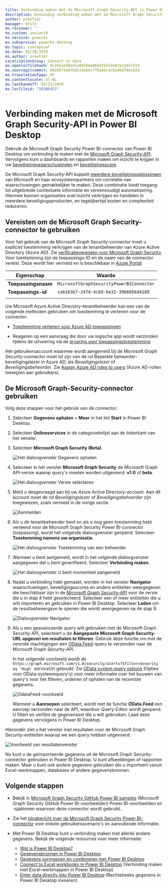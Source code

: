 ```yaml
---
title: Verbinding maken met de Microsoft Graph Security-API in Power BI Desktop
description: Eenvoudig verbinding maken met de Microsoft Graph Security-API in Power BI Desktop
author: preetikr
manager: kfile
ms.reviewer: ''
ms.custom: seojan19
ms.service: powerbi
ms.subservice: powerbi-desktop
ms.topic: conceptual
ms.date: 01/29/2019
ms.author: preetikr
LocalizationGroup: Connect to data
ms.openlocfilehash: 9c265a5d8ad1a08396e0bb4fb553a87a134472fd
ms.sourcegitcommit: 89e9875e87b8114abecff6ae6cdc0146df40c82a
ms.translationtype: HT
ms.contentlocale: nl-NL
ms.lasthandoff: 03/21/2019
ms.locfileid: "58306453"
---
```

# <a name="connect-to-the-microsoft-graph-security-api-in-power-bi-desktop"></a>Verbinding maken met de Microsoft Graph Security-API in Power BI Desktop

Gebruik de Microsoft Graph Security Power BI-connector van Power BI Desktop om verbinding te maken met de [Microsoft Graph Security-API](https://aka.ms/graphsecuritydocs). Vervolgens kunt u dashboards en rapporten maken om inzicht te krijgen in uw [beveiligingswaarschuwingen](https://docs.microsoft.com/graph/api/resources/alert?view=graph-rest-1.0) en [beveiligingsscore](https://docs.microsoft.com/graph/api/resources/securescores?view=graph-rest-beta).

De Microsoft Graph Security-API koppelt [meerdere beveiligingsoplossingen](https://aka.ms/graphsecurityalerts) van Microsoft en haar ecosysteempartners om correlatie van waarschuwingen gemakkelijker te maken. Deze combinatie biedt toegang tot uitgebreide contextuele informatie en vereenvoudigt automatisering. Hiermee kunnen organisaties snel inzicht verkrijgen en handelen in meerdere beveiligingsproducten, en tegelijkertijd kosten en complexiteit reduceren.

## <a name="prerequisites-to-use-the-microsoft-graph-security-connector"></a>Vereisten om de Microsoft Graph Security-connector te gebruiken

Voor het gebruik van de Microsoft Graph Security-connector moet u *expliciet* toestemming verkrijgen van de tenantbeheerder van Azure Active Directory (Azure AD). Zie [verificatievereisten voor Microsoft Graph Security](https://aka.ms/graphsecurityauth).
Voor toestemming zijn de toepassings-ID en de naam van de connector vereist. Deze wordt hier vermeld en is beschikbaar in [Azure Portal](https://portal.azure.com):

| Eigenschap | Waarde |
|----------|-------|
| **Toepassingsnaam** | `MicrosoftGraphSecurityPowerBIConnector` |
| **Toepassings-id** | `cab163b7-247d-4cb9-be32-39b6056d4189` |
|||

Uw Microsoft Azure Active Directory-tenantbeheerder kan een van de volgende methoden gebruiken om toestemming te verlenen voor de connector:

* [Toestemming verlenen voor Azure AD-toepassingen](https://docs.microsoft.com/azure/active-directory/develop/v2-permissions-and-consent)

* Reageren op een aanvraag die door uw logische app wordt verzonden tijdens de uitvoering via de [ervaring voor toepassingstoestemming](https://docs.microsoft.com/azure/active-directory/develop/application-consent-experience)
   
Het gebruikersaccount waarmee wordt aangemeld bij de Microsoft Graph Security-connector moet lid zijn van de rol Beperkte beheerder-beveiligingslezer in Azure AD, als *Beveiligingslezer* of *Beveiligingsbeheerder*. Zie [Assign Azure AD roles to users](https://docs.microsoft.com/graph/security-authorization#assign-azure-ad-roles-to-users) (Azure AD-rollen toewijzen aan gebruikers).

## <a name="using-the-microsoft-graph-security-connector"></a>De Microsoft Graph-Security-connector gebruiken

Volg deze stappen voor het gebruik van de connector:

1. Selecteer **Gegevens ophalen** > **Meer** in het lint **Start** in Power BI Desktop.
2. Selecteer **Onlineservices** in de categorieënlijst aan de linkerkant van het venster.
3. Selecteer **Microsoft Graph Security (Beta)**.

    ![Het dialoogvenster Gegevens ophalen](media/desktop-connect-graph-security/GetData.PNG)
    
4. Selecteer in het venster **Microsoft Graph Security** de Microsoft Graph API-versie waarop query's moeten worden uitgevoerd: **v1.0** of **beta**.

    ![Het dialoogvenster Versie selecteren](media/desktop-connect-graph-security/selectVersion.PNG)
    
5. Meld u desgevraagd aan bij uw Azure Active Directory-account. Aan dit account moet de rol *Beveiligingslezer* of *Beveiligingsbeheerder* zijn toegewezen, zoals vermeld in de vorige sectie.

    ![Aanmelden](media/desktop-connect-graph-security/SignIn.PNG) 
    
6. Als u de tenantbeheerder bent *en* als u nog geen toestemming hebt verleend voor de Microsoft Graph Security Power BI-connector (toepassing), wordt het volgende dialoogvenster geopend. Selecteer **Toestemming namens uw organisatie**.

    ![Het dialoogvenster Toestemming van een beheerder](media/desktop-connect-graph-security/AdminConsent.PNG)
    
7. Wanneer u bent aangemeld, wordt in het volgende dialoogvenster aangegeven dat u bent geverifieerd. Selecteer **Verbinding maken**.

    ![Het dialoogvenster U bent momenteel aangemeld](media/desktop-connect-graph-security/SignedIn.PNG)
    
8. Nadat u verbinding hebt gemaakt, worden in het venster **Navigator** waarschuwingen, beveiligingsscores en andere entiteiten weergegeven die beschikbaar zijn in de [Microsoft Graph Security-API](https://aka.ms/graphsecuritydocs) voor de versie die u in stap 4 hebt geselecteerd. Selecteer een of meer entiteiten die u wilt importeren en gebruiken in Power BI Desktop. Selecteer **Laden** om de resultaatweergave te openen die wordt weergegeven na de stap 9.

    ![Dialoogvenster Navigator](media/desktop-connect-graph-security/NavTable.PNG)
    
9. Als u een geavanceerde query wilt gebruiken met de Microsoft Graph Security-API, selecteert u de **Aangepaste Microsoft Graph Security-URL opgeven om resultaten te filteren**. Gebruik deze functie om met de vereiste machtigingen een [OData.Feed](https://docs.microsoft.com/power-bi/desktop-connect-odata)-query te verzenden naar de Microsoft Graph Security-API.

   In het volgende voorbeeld wordt de `https://graph.microsoft.com/v1.0/security/alerts?$filter=Severity eq 'High'` *serviceUri* gebruikt. Zie [OData system query options](https://docs.microsoft.com/graph/query-parameters) (Opties voor OData-systeemquery's) voor meer informatie over het bouwen van query's voor het filteren, ordenen of ophalen van de recentste gegevens.

   ![OdataFeed-voorbeeld](media/desktop-connect-graph-security/ODataFeed.PNG)
    
   Wanneer u **Aanroepen** selecteert, wordt met de functie **OData.Feed** een aanroep verzonden naar de API, waardoor Query-Editor wordt geopend. U filtert en verfijnt de gegevensset die u wilt gebruiken. Laad deze gegevens vervolgens in Power BI Desktop.

Hieronder ziet u het venster met resultaten voor de Microsoft Graph Security-entiteiten waarop we een query hebben uitgevoerd:

   ![Voorbeeld van resultatenvenster](media/desktop-connect-graph-security/Result.PNG)
    

Nu kunt u de geïmporteerde gegevens uit de Microsoft Graph Security-connector gebruiken in Power BI Desktop. U kunt afbeeldingen of rapporten maken. Maar u kunt ook andere gegevens gebruiken die u importeert vanuit Excel-werkmappen, databases of andere gegevensbronnen.

## <a name="next-steps"></a>Volgende stappen
* Bekijk in [Microsoft Graph Security GitHub Power BI samples](https://aka.ms/graphsecuritypowerbiconnectorsamples) (Microsoft Graph Security GitHub Power BI-voorbeelden) Power BI-voorbeelden en -sjablonen waarvoor deze connector wordt gebruikt.

* Zie het [blogbericht over de Microsoft Graph Security Power BI-connector](https://aka.ms/graphsecuritypowerbiconnectorblogpost) voor enkele gebruikersscenario's en aanvullende informatie.

* Met Power BI Desktop kunt u verbinding maken met allerlei andere gegevens. Bekijk de volgende resources voor meer informatie:

    * [Wat is Power BI Desktop?](desktop-what-is-desktop.md)
    * [Gegevensbronnen in Power BI Desktop](desktop-data-sources.md)
    * [Gegevens vormgeven en combineren met Power BI Desktop](desktop-shape-and-combine-data.md)
    * [Connect to Excel workbooks in Power BI Desktop](desktop-connect-excel.md) (Verbinding maken met Excel-werkmappen in Power BI Desktop)
    * [Enter data directly into Power BI Desktop](desktop-enter-data-directly-into-desktop.md) (Rechtstreeks gegevens in Power BI Desktop invoeren)
